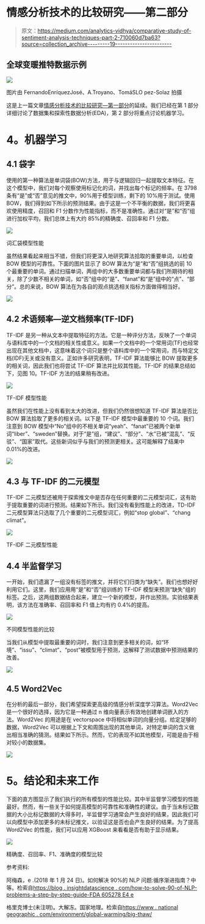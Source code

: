 # 情感分析技术的比较研究——第二部分

> 原文：<https://medium.com/analytics-vidhya/comparative-study-of-sentiment-analysis-techniques-part-2-710060d7ba63?source=collection_archive---------19----------------------->

## 全球变暖推特数据示例

![](img/2d5bbdec9e10fe20d7ce9023fd511aed.png)

图片由 FernandoEnríquezJosé、A.Troyano、TomáSLO pez-Solaz 拍摄

这是上一篇文章[情感分析技术的比较研究—第一部分](/@wendysg22/comparative-study-of-sentiment-analysis-techniques-part-1-d2a6c6b49068)的延续。我们已经在第 1 部分详细讨论了数据集和探索性数据分析(EDA)，第 2 部分将重点讨论机器学习。

# **4。机器学习**

## **4.1 袋字**

使用的第一种算法是单词袋(BOW)方法，用于与逻辑回归一起提取文本特征。在这个模型中，我们对每个观察使用标记化的词，并找出每个标记的频率。在 3798 条有“是”或“否”意见的推文中，90%用于模型训练，剩下的 10%用于测试。使用 BOW，我们得到如下所示的预测结果。由于这是一个不平衡的数据，我们将更喜欢使用精度，召回和 F1 分数作为性能指标，而不是准确性。通过对“是”和“否”组进行加权平均，我们总体上有大约 85%的精确度、召回率和 F1 分数。

![](img/32d5e9c3262748d98b5b4ad8688381f4.png)

词汇袋模型性能

虽然结果看起来相当不错，但我们将更深入地研究算法拾取的重要单词，以检查 BOW 模型的可靠性。下面的图片显示了 BOW 算法为“是”和“否”组挑选的前 10 个最重要的单词。通过扫描单词，两组中的大多数重要单词都与我们所期待的相关，除了少数不相关的单词，如“否”组中的“是”、“fanat”和“是”组中的“点”、“部分”。总的来说，BOW 算法在为各自的观点挑选相关指标方面做得相当好。

![](img/70f45cd1200de6adeedfa5816b8f143f.png)

## **4.2 术语频率—逆文档频率(TF-IDF)**

TF-IDF 是另一种从文本中提取特征的方法。它是一种评分方法，反映了一个单词与语料库中的一个文档的相关性或意义。如果一个文档中的一个常用词(TF)也经常出现在其他文档中，这意味着这个词只是整个语料库中的一个常用词，而与特定文档(IDF)无关或没有意义。正如许多研究表明，TF-IDF 算法能够比 BOW 提取更多的相关词，因此我们也将尝试 TF-IDF 算法并比较其性能。TF-IDF 的结果总结如下，见图 10。TF-IDF 方法的结果稍有改进。

![](img/61e0971bdf1786e7808da0f8c6d60592.png)

TF-IDF 模型性能

虽然我们在性能上没有看到太大的改进，但我们仍然很想知道 TF-IDF 算法是否比 BOW 算法拾取了更多的相关词。以下是 TF-IDF 模型中最重要的 10 个词。我们注意到 BOW 模型中“No”组中的不相关单词“yeah”、“fanat”已被两个新单词“liber”、“sweden”替换。对于“是”组，“建议”、“部分”、“水”已被“混乱”、“反驳”、“国家”取代。这些新词似乎与我们的预测更相关。这可能解释了结果中 0.01%的改进。

![](img/487c2bf6da2f1d3f66954f0835af90f6.png)

## **4.3 与 TF-IDF 的二元模型**

TF-IDF 二元模型还被用于探索推文中是否存在任何重要的二元模型词汇，这有助于提取重要的词进行预测。结果如下所示。我们没有看到性能上的改进，TD-IDF 二元模型算法只选取了几个重要的二元模型词汇，例如“stop global”、“chang climat”。

![](img/352668ae1bacf9b6bf8e050e11bfed61.png)

TF-IDF 二元模型性能

## **4.4 半监督学习**

一开始，我们遗漏了一组没有标签的推文，并将它们归类为“缺失”。我们也想好好利用它们。这里，我们应用用“是”和“否”组训练的 TF-IDF 模型来预测“缺失”组的标签。之后，这两组数据结合起来，建立一个新的模型，并作出预测。实验结果表明，该方法在准确率、召回率和 F1 值上均有约 0.4%的提高。

![](img/3c1f78ee68a7f62e6c7cd5db5a39495c.png)

不同模型性能的比较

当我们从模型中提取最重要的词时，我们注意到更多相关的词，如“环境”、“issu”、“climat”、“post”被模型用于预测，这解释了测试数据中预测结果的改善。

![](img/0be69c916b9dba25d0583ba70cbc5669.png)

## **4.5 Word2Vec**

在分析的最后一部分，我们希望探索更高级的情感分析深度学习算法。Word2Vec 是一个很好的选择，因为它是一种通过 n 维向量表示有效地创建单词嵌入的方法。Word2Vec 的用途是在 vectorspace 中将相似单词的向量分组。给定足够的数据，Word2Vec 可以根据上下文和周围出现的其他单词，对特定单词的含义做出相当准确的猜测。结果如下所示。然而，它的表现不如其他模型，可能是由于相对较小的数据集。

![](img/a3594306d595702c0134d64cc4f204bb.png)

# **5。结论和未来工作**

下面的直方图显示了我们执行的所有模型的性能比较。其中半监督学习模型的性能最好。然而，有一些关于如何提高模型的可靠性和准确性的建议。由于当未标记数据的大小比标记数据的大得多时，半监督学习通常会产生良好的结果，因此我们可以向模型中添加更多的未标记推文，以验证这是否也会产生良好的结果。为了提高 Word2Vec 的性能，我们可以应用 XGBoost 来看看是否有助于显示结果。

![](img/d0713b1096871ec622f0e156d9c27cfa.png)

精确度、召回率、F1、准确度的模型比较

参考资料:

阿梅森，e .(2018 年 1 月 24 日)。如何解决 90%的 NLP 问题:循序渐进指南？中等。检索自[https://blog . insightdatascience . com/how-to-solve-90-of-NLP-problems-a-step-by-step-guide-FDA 605278 E4 e](https://blog.insightdatascience.com/how-to-solve-90-of-nlp-problems-a-step-by-step-guide-fda605278e4e)

格里克博士(未注明)。大解冻。国家地理。检索自[https://www . national geographic . com/environment/global-warming/big-thaw/](https://www.nationalgeographic.com/environment/global-warming/big-thaw/)